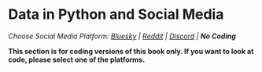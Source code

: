 # Data in Python and Social Media
_Choose Social Media Platform: <a href='../../../bsky/ch04_data/05_data_python_platform/00_intro.html'>Bluesky</a> | <a href='../../../reddit/ch04_data/05_data_python_platform/00_intro.html'>Reddit</a> | <a href='../../../discord/ch04_data/05_data_python_platform/00_intro.html'>Discord</a> | __No Coding___


__This section is for coding versions of this book only. If you want to look at code, please select one of the platforms.__

```{tableofcontents}
```
